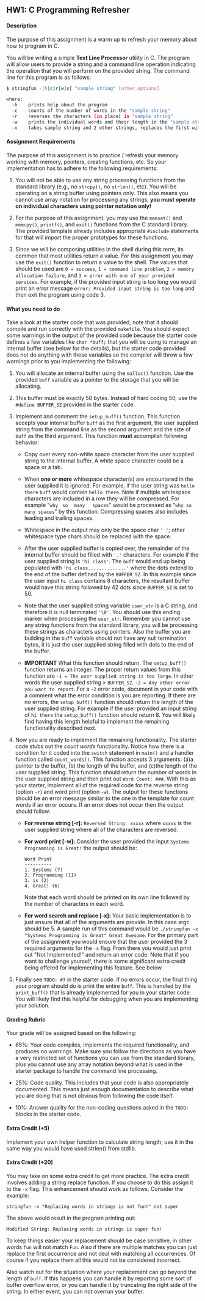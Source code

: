 ## HW1:  C Programming Refresher

#### Description
The purpose of this assignment is a warm up to refresh your memory about how to program in C. 

You will be writing a simple **Text Line Processor** utility in C.  The program will allow users to provide a string and a command line operation indicating the operation that you will perform on the provided string. The command line for this program is as follows:

```bash
$ stringfun -[h|c|r|w|x] "sample string" [other_options]

where:
  -h    prints help about the program
  -c    counts of the number of words in the "sample string"
  -r    reverses the characters (in place) in "sample string" 
  -w    prints the individual words and their length in the "sample string"
  -x    takes sample string and 2 other strings, replaces the first with second
```

#### Assignment Requirements

The purpose of this assignment is to practice / refresh your memory working with memory, pointers, creating functions, etc.  So your implementation has to adhere to the following requirements:

1. You will not be able to use any string processing functions from the standard library (e.g., no `strcpy()`, no `strlen()`, etc).  You will be operating on a string buffer using pointers only.  This also means you cannot use array notation for processing any strings, **you must operate on individual characters using pointer notation only!**

2. For the purpose of this assignment, you may use the `memset()` and `memcpy()`, `printf()`, and `exit()` functions from the C standard library.  The provided template already includes appropriate `#include` statements for that will import the proper prototypes for these functions. 

3.  Since we will be composing utilities in the shell during this term, its common that most utilities return a value.  For this assignment you may use the `exit()` function to return a value to the shell.  The values that should be used are `0 = success`, `1 = command line problem`, `2 = memory allocation failure`, and `3 = error with one of your provided services`.  For example, if the provided input string is too long you would print an error message `error: Provided input string is too long` and then exit the program using code 3.


#### What you need to do

Take a look at the starter code that was provided, note that it should compile and run correctly with the provided `makefile`.  You should expect some warnings in the output of the provided code because the starter code defines a few variables like `char *buff;` that you will be using to manage an internal buffer (see below for the details), but the starter code provided does not do anything with these variables so the compiler will throw a few warnings prior to you implementing the following: 

1.  You will allocate an internal buffer using the `malloc()` function. Use the provided `buff` variable as a pointer to the storage that you will be allocating.

2. This buffer must be exactly 50 bytes.  Instead of hard coding 50, use the `#define BUFFER_SZ` provided in the starter code.


3. Implement and comment the `setup_buff()` function.  This function accepts your internal buffer `buff` as the first argument, the user supplied string from the command line as the second argument and the size of `buff` as the third argument.  This function **must** accomplish following behavior:

    * Copy over every non-white space character from the user supplied string to the internal buffer.  A white space character could be a space or a tab.

    * When **one or more** whitespace character(s) are encountered in the user supplied it is ignored.  For example, if the user string was `hello there` `buff` would contain `hello there`.  Note if multiple whitespace characters are included in a row they will be compressed.  For example "`why`&nbsp;&nbsp;&nbsp;`so`&nbsp;&nbsp;&nbsp;&nbsp;`many`&nbsp;&nbsp;&nbsp;&nbsp;&nbsp;`spaces`" would be processed as "`why so many spaces`" by this function.  Compressing spaces also includes leading and trailing spaces. 
  
    * Whitespace in the output may only be the space char `' '`; other whitespace type chars should be replaced with the space.
    
    * After the user supplied buffer is copied over, the remainder of the internal buffer should be filled with `'.'` characters.  For example if the user supplied string is `'hi class'`.  The `buff` would end up being populated with `'hi class..............'` where the dots extend to the end of the buffer defined by the `BUFFER_SZ`.  In this example since the user input `hi class` contains 8 characters, the resultant buffer would have this string followed by 42 dots since `BUFFER_SZ` is set to 50.
    
    * Note that the user supplied string variable `user_str` is a C string, and therefore it is null terminated `'\0'`.  You should use this ending marker when processing the `user_str`.  Remember you cannot use any string functions from the standard library, you will be processing these strings as characters using pointers.  Also the buffer you are building in the `buff` variable should not have any null termination bytes, it is just the user supplied string filled with dots to the end of the buffer. 
    
    * **IMPORTANT** What this function should return.  The `setup_buff()` function returns an integer.  The proper return values from this function are `-1 = The user supplied string is too large`.  In other words the user supplied string > `BUFFER_SZ`. `-2 = Any other error you want to report`.  For a `-2` error code, document in your code with a comment what the error condition is you are reporting.  If there are no errors, the `setup_buff()` function should return the length of the user supplied string.  For example if the user provided an input string of `hi there` the `setup_buff()` function should return 8.  You will likely find having this length helpful to implement the remaining functionality described next. 

5. Now you are ready to implement the remaining functionality.  The starter code stubs out the *count words* functionality.  Notice how there is a condition for it coded into the `switch` statement in `main()` and a handler function called `count_words()`.  This function accepts 3 arguments:  (a)a pointer to the buffer, (b) the length of the buffer, and (c)the length of the user supplied string. This function should return the number of words in the user supplied string and then print out `Word Count: ###`.  With this as your starter, implement all of the required code for the reverse string (option `-r`) and word print (option `-w`).  The output for these functions should be an error message similar to the one in the template for count words if an error occurs. If an error does not occur then the output should follow:

    *  **For reverse string [-r]:**  `Reversed String: xxxxx` where `xxxxx` is the user supplied string where all of the characters are reversed.

    * **For word print [-w]:**  Consider the user provided the input `Systems Programming is Great!` the output should be:
      ```
      Word Print
      ----------
      1. Systems (7)
      2. Programming (11)
      3. is (2)
      4. Great! (6)
      ```
      Note that each word should be printed on its own line followed by the number of characters in each word. 

    * **For word search and replace [-x]:**  Your basic implementation is to just ensure that all of the arguments are provide.  In this case argc should be 5.  A sample run of this command would be `./stringfun -x "Systems Programming is Great" Great Awesome`.  For the primary part of the assignment you would ensure that the user provided the 3 required arguments for the `-x` flag.  From there you would just print out "Not Implemented!" and return an error code.  Note that if you want to challenge yourself, there is some significant extra credit being offered for implementing this feature.  See below.

6. Finally see `TODO: #7` in the starter code.  If no errors occur, the final thing your program should do is print the entire `buff`.  This is handled by the `print_buff()` that is already implemented for you in your starter code.  You will likely find this helpful for debugging when you are implementing your solution.


#### Grading Rubric

Your grade will be assigned based on the following:

- 65%:  Your code compiles, implements the required functionality,  and produces no warnings. Make sure you follow the directions as you have a very restricted set of functions you can use from the standard library, plus you cannot use any array notation beyond what is used in the starter package to handle the command line processing. 

- 25%: Code quality.  This includes that your code is also appropriately documented. This means just enough documentation to describe what you are doing that is not obvious from following the code itself. 

- 10%: Answer quality for the non-coding questions asked in the `TODO:` blocks in the starter code. 

#### Extra Credit (+5)

Implement your own helper function to calculate string length; use it in the same way you would have used strlen() from stdlib.

#### Extra Credit (+20)

You may take on some extra credit to get more practice.  The extra credit involves adding a string replace function.  If you choose to do this assign it to the `-x` flag.  This enhancement should work as follows.  Consider the example:

```
stringfun -x "Replacing words in strings is not fun!" not super
```
The above would result in the program printing out:
```
Modified String: Replacing words in strings is super fun!
```
To keep things easier your replacement should be case sensitive, in other words `fun` will not match `Fun`. Also if there are multiple matches you can just replace the first occurrence and not deal with matching all occurrences. Of course if you replace them all this would not be considered incorrect.   

Also watch out for the situation where your replacement can go beyond the length of `buff`.  If this happens you can handle it by reporting some sort of buffer overflow error, or you can handle it by truncating the right side of the string.  In either event, you can not overrun your buffer.
